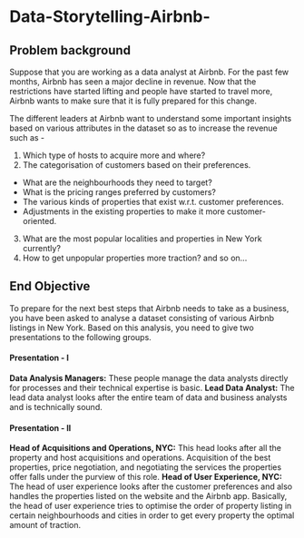 # Data-Storytelling-Airbnb-

## Problem background
Suppose that you are working as a data analyst at Airbnb. For the past few months, Airbnb has seen a major decline in revenue. Now that the restrictions have started lifting and people have started to travel more, Airbnb wants to make sure that it is fully prepared for this change.

 

The different leaders at Airbnb want to understand some important insights based on various attributes in the dataset so as to increase the revenue such as -

1. Which type of hosts to acquire more and where?<br>
2. The categorisation of customers based on their preferences.<br>
  * What are the neighbourhoods they need to target?<br>
   * What is the pricing ranges preferred by customers?<br>
   * The various kinds of properties that exist w.r.t. customer preferences.<br>
   * Adjustments in the existing properties to make it more customer-oriented.<br>
3. What are the most popular localities and properties in New York currently?<br>
4. How to get unpopular properties more traction? and so on...<br>

## End Objective
To prepare for the next best steps that Airbnb needs to take as a business, you have been asked to analyse a dataset consisting of various Airbnb listings in New York. Based on this analysis, you need to give two presentations to the following groups.

#### Presentation - I
<b>Data Analysis Managers:</b> These people manage the data analysts directly for processes and their technical expertise is basic.
<b>Lead Data Analyst:</b> The lead data analyst looks after the entire team of data and business analysts and is technically sound.
#### Presentation - II
<b>Head of Acquisitions and Operations, NYC:</b> This head looks after all the property and host acquisitions and operations. Acquisition of the best properties, price negotiation, and negotiating the services the properties offer falls under the purview of this role.
<b>Head of User Experience, NYC:</b> The head of user experience looks after the customer preferences and also handles the properties listed on the website and the Airbnb app. Basically, the head of user experience tries to optimise the order of property listing in certain neighbourhoods and cities in order to get every property the optimal amount of traction.
